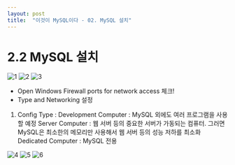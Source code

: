 ```yaml
---
layout: post
title:  "이것이 MySQL이다 - 02. MySQL 설치"
---
```


# 2.2 MySQL 설치
![1](https://user-images.githubusercontent.com/86064022/124289727-987afa00-db8d-11eb-8f60-6e0a8fda01cb.PNG)
![2](https://user-images.githubusercontent.com/86064022/124289807-afb9e780-db8d-11eb-919e-f828848bc82b.PNG)
![3](https://user-images.githubusercontent.com/86064022/124289865-be080380-db8d-11eb-9b62-3baf2fe26918.PNG)
- Open Windows Firewall ports for network access 체크!
- Type and Networking 설정
1) Config Type :
Development Computer : MySQL 외에도 여러 프로그램을 사용할 예정
Server Computer : 웹 서버 등의 중요한 서버가 가동되는 컴퓨터. 그러면 MySQL은 최소한의 메모리만 사용해서 웹 서버 등의 성능 저하를 최소화
Dedicated Computer : MySQL 전용

![4](https://user-images.githubusercontent.com/86064022/124290434-6322dc00-db8e-11eb-8774-1352740601de.PNG)
![5](https://user-images.githubusercontent.com/86064022/124290452-66b66300-db8e-11eb-9090-b2a6257cd812.PNG)
![6](https://user-images.githubusercontent.com/86064022/124290512-77ff6f80-db8e-11eb-94a7-01afdca115d7.PNG)
